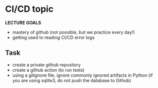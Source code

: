 # CI/CD topic


**LECTURE GOALS**

* mastery of github (not possible, but we practice every day!)
* getting used to reading CI/CD error logs

## Task

- create a private github repository
- create a github action (to run tests)
- using a gitignore file, ignore commonly ignored artifacts in Python (if you are using sqlite3, do not push the database to Github)